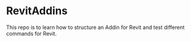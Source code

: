 # RevitAddins
This repo is to learn how to structure an Addin for Revit and test different commands for Revit.
